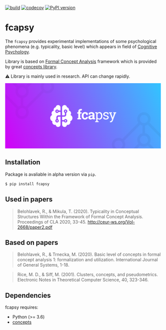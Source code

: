 [![build](https://github.com/mikulatomas/fcapsy/actions/workflows/build.yml/badge.svg?branch=main)](https://github.com/mikulatomas/fcapsy/actions/workflows/build.yml?query=branch%3Amain)
[![codecov](https://codecov.io/gh/mikulatomas/fcapsy/branch/main/graph/badge.svg?token=ky2GUW51mj)](https://codecov.io/gh/mikulatomas/fcapsy)
[![PyPI version](https://badge.fury.io/py/fcapsy.svg)](https://badge.fury.io/py/fcapsy)

# fcapsy

The `fcapsy` provides experimental implementations of some psychological phenomena (e.g. typicality, basic level) which appears in field of [Cognitive Psychology](https://en.wikipedia.org/wiki/Cognitive_psychology).

Library is based on [Formal Concept Analysis](https://en.wikipedia.org/wiki/Formal_concept_analysis) framework which is provided by great [concepts library](https://github.com/xflr6/concepts).

⚠️ Library is mainly used in research. API can change rapidly.

![logo](https://github.com/mikulatomas/fcapsy/raw/main/logo.png)

## Installation
Package is avaliable in alpha version via `pip`.

```bash
$ pip install fcapsy
```

## Used in papers

> Belohlavek, R., & Mikula, T. (2020). Typicality in Conceptual Structures Within the Framework of Formal Concept Analysis. Proceedings of CLA 2020, 33-45.
http://ceur-ws.org/Vol-2668/paper2.pdf

## Based on papers
> Belohlavek, R., & Trnecka, M. (2020). Basic level of concepts in formal concept analysis 1: formalization and utilization. International Journal of General Systems, 1-18.

> Rice, M. D., & Siff, M. (2001). Clusters, concepts, and pseudometrics. Electronic Notes in Theoretical Computer Science, 40, 323-346.

## Dependencies

fcapsy requires:

* Python (>= 3.6)
* [concepts](https://github.com/xflr6/concepts)
